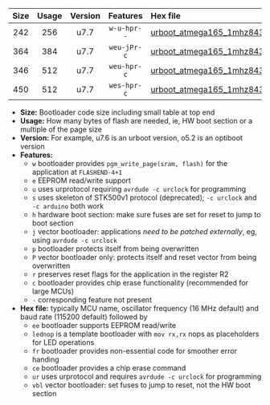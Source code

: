|Size|Usage|Version|Features|Hex file|
|:-:|:-:|:-:|:-:|:--|
|242|256|u7.7|`w-u-hpr--`|[urboot_atmega165_1mhz8432_230400bps_lednop_ur.hex](https://raw.githubusercontent.com/stefanrueger/urboot.hex/main/mcus/atmega165/fcpu_1mhz8432/230400_bps/urboot_atmega165_1mhz8432_230400bps_lednop_ur.hex)|
|364|384|u7.7|`weu-jPr-c`|[urboot_atmega165_1mhz8432_230400bps_ee_lednop_fr_ce_ur_vbl.hex](https://raw.githubusercontent.com/stefanrueger/urboot.hex/main/mcus/atmega165/fcpu_1mhz8432/230400_bps/urboot_atmega165_1mhz8432_230400bps_ee_lednop_fr_ce_ur_vbl.hex)|
|346|512|u7.7|`weu-hpr-c`|[urboot_atmega165_1mhz8432_230400bps_ee_lednop_fr_ce_ur.hex](https://raw.githubusercontent.com/stefanrueger/urboot.hex/main/mcus/atmega165/fcpu_1mhz8432/230400_bps/urboot_atmega165_1mhz8432_230400bps_ee_lednop_fr_ce_ur.hex)|
|450|512|u7.7|`wes-hpr-c`|[urboot_atmega165_1mhz8432_230400bps_ee_lednop_fr_ce.hex](https://raw.githubusercontent.com/stefanrueger/urboot.hex/main/mcus/atmega165/fcpu_1mhz8432/230400_bps/urboot_atmega165_1mhz8432_230400bps_ee_lednop_fr_ce.hex)|

- **Size:** Bootloader code size including small table at top end
- **Usage:** How many bytes of flash are needed, ie, HW boot section or a multiple of the page size
- **Version:** For example, u7.6 is an urboot version, o5.2 is an optiboot version
- **Features:**
  + `w` bootloader provides `pgm_write_page(sram, flash)` for the application at `FLASHEND-4+1`
  + `e` EEPROM read/write support
  + `u` uses urprotocol requiring `avrdude -c urclock` for programming
  + `s` uses skeleton of STK500v1 protocol (deprecated); `-c urclock` and `-c arduino` both work
  + `h` hardware boot section: make sure fuses are set for reset to jump to boot section
  + `j` vector bootloader: applications *need to be patched externally*, eg, using `avrdude -c urclock`
  + `p` bootloader protects itself from being overwritten
  + `P` vector bootloader only: protects itself and reset vector from being overwritten
  + `r` preserves reset flags for the application in the register R2
  + `c` bootloader provides chip erase functionality (recommended for large MCUs)
  + `-` corresponding feature not present
- **Hex file:** typically MCU name, oscillator frequency (16 MHz default) and baud rate (115200 default) followed by
  + `ee` bootloader supports EEPROM read/write
  + `lednop` is a template bootloader with `mov rx,rx` nops as placeholders for LED operations
  + `fr` bootloader provides non-essential code for smoother error handing
  + `ce` bootloader provides a chip erase command
  + `ur` uses urprotocol and requires `avrdude -c urclock` for programming
  + `vbl` vector bootloader: set fuses to jump to reset, not the HW boot section
